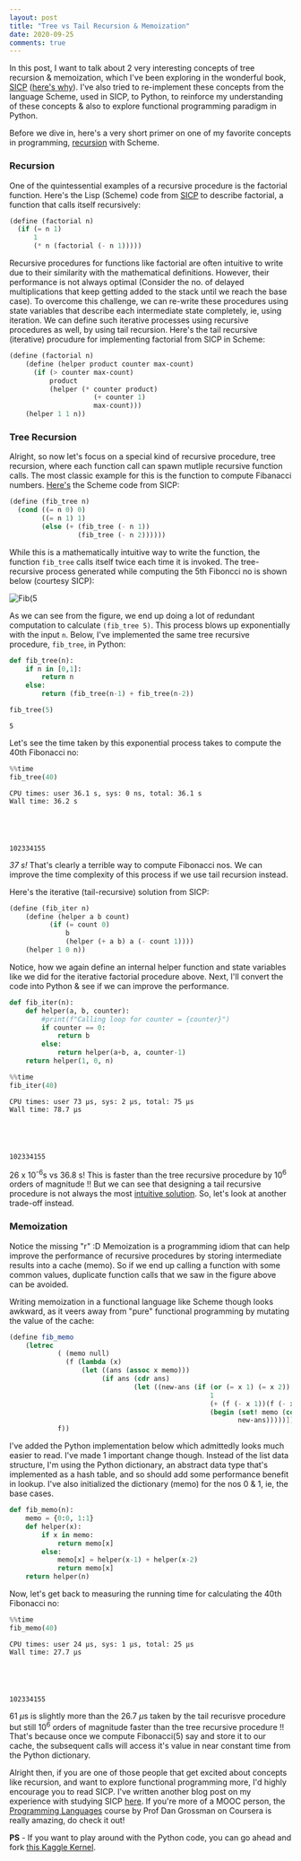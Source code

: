 ```yaml
---
layout: post
title: "Tree vs Tail Recursion & Memoization"
date: 2020-09-25
comments: true
---
```



In this post, I want to talk about 2 very interesting concepts of tree recursion & memoization, which I've been exploring in the wonderful book, [SICP](https://sarabander.github.io/sicp/html/index.xhtml#SEC_Contents) ([here's why](https://gist.github.com/jrajav/4076068)). I've also tried to re-implement these concepts from the language Scheme, used in SICP, to Python, to reinforce my understanding of these concepts & also to explore functional programming paradigm in Python.

Before we dive in, here's a very short primer on one of my favorite concepts in programming, [recursion](https://www.google.com/search?q=recursion) with Scheme.

### Recursion

One of the quintessential examples of a recursive procedure is the factorial function. Here's the Lisp (Scheme) code from [SICP](https://sarabander.github.io/sicp/html/1_002e2.xhtml#g_t1_002e2_002e1) to describe factorial, a function that calls itself recursively:
```scheme
(define (factorial n)
  (if (= n 1) 
      1 
      (* n (factorial (- n 1)))))
```

Recursive procedures for functions like factorial are often intuitive to write due to their similarity with the mathematical definitions. However, their performance is not always optimal (Consider the no. of delayed multiplications that keep getting added to the stack until we reach the base case). To overcome this challenge, we can re-write these procedures using state variables that describe each intermediate state completely, ie, using iteration. We can define such iterative processes using recursive procedures as well, by using tail recursion. Here's the tail recursive (iterative) procudure for implementing factorial from SICP in Scheme:
```scheme
(define (factorial n) 
    (define (helper product counter max-count)
      (if (> counter max-count)
          product
          (helper (* counter product)
                     (+ counter 1)
                     max-count)))
    (helper 1 1 n))
```

### Tree Recursion
Alright, so now let's focus on a special kind of recursive procedure, tree recursion, where each function call can spawn mutliple recursive function calls. The most classic example for this is the function to compute Fibanacci numbers. [Here's](https://sarabander.github.io/sicp/html/1_002e2.xhtml#g_t1_002e2_002e2) the Scheme code from SICP:
```scheme
(define (fib_tree n)
  (cond ((= n 0) 0)
        ((= n 1) 1)
        (else (+ (fib_tree (- n 1))
                 (fib_tree (- n 2))))))
```
While this is a mathematically intuitive way to write the function, the function `fib_tree` calls itself twice each time it is invoked. The tree-recursive process generated while computing the 5th Fiboncci no is shown below (courtesy SICP):

![Fib(5](http://www.sicpdistilled.com/images/fib5-c4308cf0.png)

As we can see from the figure, we end up doing a lot of redundant computation to calculate `(fib_tree 5)`. This process blows up exponentially with the input `n`. Below, I've implemented the same tree recursive procedure, `fib_tree`, in Python:


```python
def fib_tree(n):
    if n in [0,1]:
        return n
    else:
        return (fib_tree(n-1) + fib_tree(n-2))

fib_tree(5)
```




    5



Let's see the time taken by this exponential process takes to compute the 40th Fibonacci no:


```python
%%time
fib_tree(40)
```

    CPU times: user 36.1 s, sys: 0 ns, total: 36.1 s
    Wall time: 36.2 s





    102334155



*37 s!* That's clearly a terrible way to compute Fibonacci nos. We can improve the time complexity of this process if we use tail recursion instead.

    

Here's the iterative (tail-recursive) solution from SICP:
```scheme
(define (fib_iter n)
    (define (helper a b count)
          (if (= count 0)
              b
              (helper (+ a b) a (- count 1))))
    (helper 1 0 n))
```

Notice, how we again define an internal helper function and state variables like we did for the iterative factorial procedure above. Next, I'll convert the code into Python & see if we can improve the performance.


```python
def fib_iter(n): 
    def helper(a, b, counter):
        #print(f"Calling loop for counter = {counter}")
        if counter == 0:
            return b
        else:
            return helper(a+b, a, counter-1)
    return helper(1, 0, n)
```


```python
%%time
fib_iter(40)
```

    CPU times: user 73 µs, sys: 2 µs, total: 75 µs
    Wall time: 78.7 µs





    102334155



26 x 10<sup>-6</sup>s vs 36.8 s!
This is faster than the tree recursive procedure by 10<sup>6</sup> orders of magnitude !! But we can see that designing a tail recursive procedure is not always the most [intuitive solution](https://www.explainxkcd.com/wiki/index.php/1270:_Functional). So, let's look at another trade-off instead.

### Memoization

Notice the missing "r" :D Memoization is a programming idiom that can help improve the performance of recursive procedures by storing intermediate results into a cache (memo). So if we end up calling a function with some common values, duplicate function calls that we saw in the figure above can be avoided.

Writing memoization in a functional language like Scheme though looks awkward, as it veers away from "pure" functional programming by mutating the value of the cache:

```scheme
(define fib_memo
    (letrec
            ( (memo null)
              (f (lambda (x)
                  (let ((ans (assoc x memo)))
                       (if ans (cdr ans)
                               (let ((new-ans (if (or (= x 1) (= x 2))
                                                  1
                                                  (+ (f (- x 1))(f (- x 2))))))
                                                  (begin (set! memo (cons (cons x new-ans) memo))
                                                         new-ans)))))])
            f))
```

I've added the Python implementation below which admittedly looks much easier to read. I've made 1 important change though. Instead of the list data structure, I'm using the Python dictionary, an abstract data type that's implemented as a hash table, and so should add some performance benefit in lookup. I've also initialized the dictionary (memo) for the nos 0 & 1, ie, the base cases.


```python
def fib_memo(n):
    memo = {0:0, 1:1}
    def helper(x):
        if x in memo:
            return memo[x]
        else:
            memo[x] = helper(x-1) + helper(x-2)
            return memo[x]
    return helper(n)
```

Now, let's get back to measuring the running time for calculating the 40th Fibonacci no:


```python
%%time
fib_memo(40)
```

    CPU times: user 24 µs, sys: 1 µs, total: 25 µs
    Wall time: 27.7 µs





    102334155



61 $\mu$s is slightly more than the 26.7 $\mu$s taken by the tail recurisve procedure but still 10<sup>6</sup> orders of magnitude faster than the tree recursive procedure !! That's because once we compute Fibonacci(5) say and store it to our cache, the subsequent calls will access it's value in near constant time from the Python dictionary.


Alright then, if you are one of those people that get excited about concepts like recursion, and want to explore functional programming more, I'd highly encourage you to read SICP. I've written another blog post on my experience with studying SICP [here](https://pritesh-shrivastava.github.io/blog/2020/08/30/sicp-so-far). If you're more of a MOOC person, the [Programming Languages](https://www.coursera.org/learn/programming-languages) course by Prof Dan Grossman on Coursera is really amazing, do check it out!


**PS** - If you want to play around with the Python code, you can go ahead and fork [this Kaggle Kernel](https://www.kaggle.com/priteshshrivastava/tree-vs-tail-recursion-memoization).